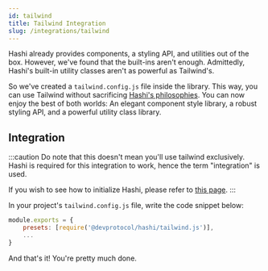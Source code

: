 ```yaml
---
id: tailwind
title: Tailwind Integration
slug: /integrations/tailwind
---
```


Hashi already provides components, a styling API, and utilities out of the box. However, we've found that the built-ins aren't enough. Admittedly, Hashi's built-in utility classes aren't as powerful as Tailwind's. 

So we've created a `tailwind.config.js` file inside the library. This way, you can use Tailwind without sacrificing [Hashi's philosophies](../getting-started/philosophy). You can now enjoy the best of both worlds: An elegant component style library, a robust styling API, and a powerful utility class library.

## Integration
:::caution
Do note that this doesn't mean you'll use tailwind exclusively. Hashi is required for this integration to work, hence the term "integration" is used.

If you wish to see how to initialize Hashi, please refer to [this page](../getting-started/setup.md).
:::

In your project's `tailwind.config.js` file, write the code snippet below:
```js
module.exports = {
    presets: [require('@devprotocol/hashi/tailwind.js')],
    ...
}
```

And that's it! You're pretty much done.